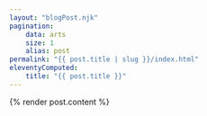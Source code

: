 ```yaml
---
layout: "blogPost.njk"
pagination:
    data: arts
    size: 1
    alias: post
permalink: "{{ post.title | slug }}/index.html"
eleventyComputed:
    title: "{{ post.title }}"
---
```


{% render post.content %}
